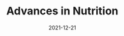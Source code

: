 ---
date: 2021-12-21
##
title:     Advances in Nutrition  
## Titel der Publikation, beispielweise The Lancet.
##
authors: 'Jandaghi, P, Hosseini, Z, Chilibeck, P, et al.'
##
status:   default
##
en:
  subtitle:   'The Role of Immunomodulatory Nutrients in Alleviating Complications Related to SARS-CoV-2: A Scoping Review '
  ##
  description: 'The recent coronavirus disease 2019 (COVID-19) pandemic has warranted the need to investigate potential therapies or prophylaxis against this infectious respiratory disease. There is emerging evidence about the potential role of nutrients on COVID-19 in addition to using medications such as hydroxychloroquine and azithromycin. This scoping review aims to explore the literature evaluating the effect of immunomodulatory nutrients on the outcomes including hospitalization, intensive care unit admission, oxygen requirement, and mortality in COVID-19 patients. A literature search of databases including Medline, EMBASE, CINAHL, Web of Science, Cochrane, Scopus, and PubMed, as well as hand-searching in Google Scholar (up to 10 February 2021) was conducted. All human studies with different study designs and without limitation on publication year were included except for non-English-language and review articles. Overall, out of 4412 studies, 19 met our inclusion criteria. Four studies examined the impact of supplementation with vitamin C, 4 studies – zinc, 8 studies – vitamin D, and 3 studies investigated the combination of 2 (zinc and vitamin C) or 3 (vitamin D, vitamin B-12, and magnesium) nutrients. Although limited data exist, available evidence demonstrated that supplementation with immune-supportive micronutrients such as vitamins D and C and zinc may modulate immunity and alleviate the severity and risk of infection. The effectiveness of vitamin C, vitamin D, and zinc on COVID-19 was different based on baseline nutrient status, the duration and dosage of nutrient therapy, time of administration, and severity of the severe acute respiratory syndrome coronavirus 2 (SARS-CoV-2) disease. This review indicated that supplementation with high-dose vitamin C, vitamin D, and zinc may alleviate the complications caused by COVID-19, including inflammatory markers, oxygen therapy, length of hospitalization, and mortality; however, studies were mixed regarding these effects. Further randomized clinical trials are necessary to identify the most effective nutrients and the safe dosage to combat SARS-CoV-2.'
  ## 
  tags:    [COVID-19, immunomodulatory nutrients, SARS-CoV-2, vitamin C, vitamin D, zinc]
  ## 
de: 
## 
##
  subtitle:   ' Die Rolle von immunmodulatorischen Nährstoffen bei der Linderung von Komplikationen im Zusammenhang mit SARS-CoV-2: Eine Übersichtsarbeit'
  description: 'Die jüngste Pandemie der Coronavirus-Krankheit 2019 (COVID-19) hat die Notwendigkeit begründet, mögliche Therapien oder Prophylaxen gegen diese infektiöse Atemwegserkrankung zu untersuchen. Es gibt neue Erkenntnisse über die potenzielle Rolle von Nährstoffen bei COVID-19 zusätzlich zur Verwendung von Medikamenten wie Hydroxychloroquin und Azithromycin. Ziel dieser Übersichtsarbeit ist es, die Literatur zu untersuchen, die die Auswirkungen immunmodulatorischer Nährstoffe auf die Ergebnisse, einschließlich Krankenhausaufenthalt, Aufnahme in die Intensivstation, Sauerstoffbedarf und Sterblichkeit bei COVID-19-Patienten, bewertet. Es wurde eine Literatursuche in Datenbanken wie Medline, EMBASE, CINAHL, Web of Science, Cochrane, Scopus und PubMed sowie eine Handsuche in Google Scholar (bis zum 10. Februar 2021) durchgeführt. Es wurden alle Humanstudien mit unterschiedlichen Studiendesigns und ohne Beschränkung auf das Veröffentlichungsjahr einbezogen, mit Ausnahme von nicht englischsprachigen und Übersichtsartikeln. Von insgesamt 4412 Studien erfüllten 19 unsere Einschlusskriterien. Vier Studien untersuchten die Auswirkungen einer Supplementierung mit Vitamin C, 4 Studien mit Zink, 8 Studien mit Vitamin D, und 3 Studien untersuchten die Kombination von 2 (Zink und Vitamin C) oder 3 (Vitamin D, Vitamin B-12 und Magnesium) Nährstoffen. Obwohl es nur begrenzte Daten gibt, haben die verfügbaren Belege gezeigt, dass eine Supplementierung mit immununterstützenden Mikronährstoffen wie Vitamin D und C und Zink die Immunität modulieren und den Schweregrad und das Risiko einer Infektion verringern kann. Die Wirksamkeit von Vitamin C, Vitamin D und Zink bei COVID-19 war je nach Ausgangsnährstoffstatus, Dauer und Dosierung der Nährstofftherapie, Zeitpunkt der Verabreichung und Schweregrad der Erkrankung an dem schweren akuten respiratorischen Syndrom Coronavirus 2 (SARS-CoV-2) unterschiedlich. Diese Überprüfung ergab, dass eine Supplementierung mit hochdosiertem Vitamin C, Vitamin D und Zink die durch COVID-19 verursachten Komplikationen, einschließlich der Entzündungsmarker, der Sauerstofftherapie, der Dauer des Krankenhausaufenthalts und der Sterblichkeit, lindern kann; allerdings waren die Studien hinsichtlich dieser Wirkungen uneinheitlich. Weitere randomisierte klinische Studien sind erforderlich, um die wirksamsten Nährstoffe und die sichere Dosierung zur Bekämpfung von SARS-CoV-2 zu ermitteln.'
  tags:     [COVID-19, immunmodulierende Nährstoffe, SARS-CoV-2, Vitamin C, Vitamin D, Zink]
group:  "Treatments"
credit:      https://doi.org/10.1093/advances/nmab128
---
